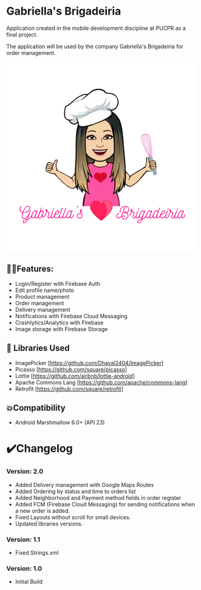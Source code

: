 # Gabriella's Brigadeiria

Application created in the mobile development discipline at PUCPR as a final project.

The application will be used by the company Gabriella's Brigadeiria for order management.

![Logo](https://github.com/MateusAndreatta/GabriellasBrigadeiria/blob/master/app/src/main/res/drawable/logo.png)

## 🐱‍🏍Features:

* Login/Register with Firebase Auth
* Edit profile name/photo
* Product management
* Order management
* Delivery management
* Notifications with Firebase Cloud Messaging
* Crashlytics/Analytics with Firebase
* Image storage with Firebase Storage

## 📃 Libraries Used
* ImagePicker [https://github.com/Dhaval2404/ImagePicker]
* Picasso [https://github.com/square/picasso]
* Lottie [https://github.com/airbnb/lottie-android]
* Apache Commons Lang [https://github.com/apache/commons-lang]
* Retrofit [https://github.com/square/retrofit]

## 💥Compatibility

  * Android Marshmallow 6.0+ (API 23)

# ✔️Changelog

### Version: 2.0

  * Added Delivery management with Google Maps Routes
  * Added Ordering by status and time to orders list
  * Added Neighborhood and Payment method fields in order register 
  * Added FCM (Firebase Cloud Messaging) for sending notifications when a new order is added.
  * Fixed Layouts without scroll for small devices.
  * Updated libraries versions.

### Version: 1.1

  * Fixed Strings.xml

### Version: 1.0

  * Initial Build
